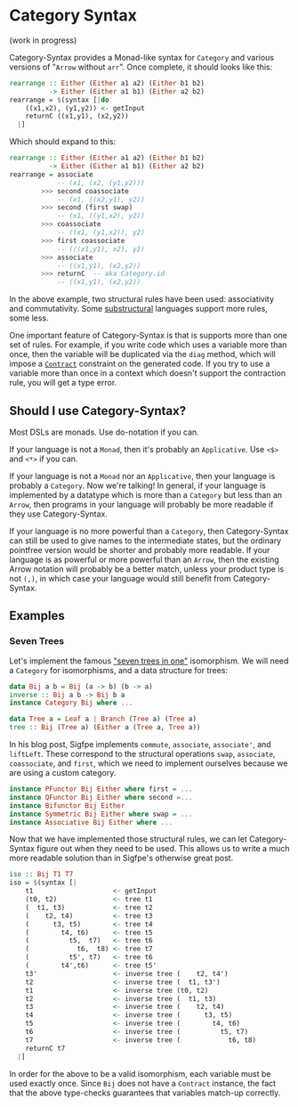 # Category Syntax

(work in progress)

Category-Syntax provides a Monad-like syntax for `Category` and various versions of "`Arrow` without `arr`". Once complete, it should looks like this:

```haskell
rearrange :: Either (Either a1 a2) (Either b1 b2)
          -> Either (Either a1 b1) (Either a2 b2)
rearrange = $(syntax [|do
    ((x1,x2), (y1,y2)) <- getInput
    returnC ((x1,y1), (x2,y2))
  |]
```

Which should expand to this:

```haskell
rearrange :: Either (Either a1 a2) (Either b1 b2)
          -> Either (Either a1 b1) (Either a2 b2)
rearrange = associate
            -- (x1, (x2, (y1,y2)))
        >>> second coassociate
            -- (x1, ((x2,y1), y2))
        >>> second (first swap)
            -- (x1, ((y1,x2), y2))
        >>> coassociate
            -- ((x1, (y1,x2)), y2)
        >>> first coassociate
            -- (((x1,y1), x2), y2)
        >>> associate
            -- ((x1,y1), (x2,y2))
        >>> returnC  -- aka Category.id
            -- ((x1,y1), (x2,y2))
```

In the above example, two structural rules have been used: associativity and commutativity. Some [substructural](http://en.wikipedia.org/wiki/Substructural_type_system) languages support more rules, some less.

One important feature of Category-Syntax is that is supports more than one set of rules. For example, if you write code which uses a variable more than once, then the variable will be duplicated via the `diag` method, which will impose a [`Contract`](https://github.com/gelisam/category-syntax/blob/master/src/Control/Category/Structural.hs) constraint on the generated code. If you try to use a variable more than once in a context which doesn't support the contraction rule, you will get a type error.

## Should I use Category-Syntax?

Most DSLs are monads. Use do-notation if you can.

If your language is not a `Monad`, then it's probably an `Applicative`. Use `<$>` and `<*>` if you can.

If your language is not a `Monad` nor an `Applicative`, then your language is probably a `Category`. Now we're talking! In general, if your language is implemented by a datatype which is more than a `Category` but less than an `Arrow`, then programs in your language will probably be more readable if they use Category-Syntax.

If your language is no more powerful than a `Category`, then Category-Syntax can still be used to give names to the intermediate states, but the ordinary pointfree version would be shorter and probably more readable. If your language is as powerful or more powerful than an `Arrow`, then the existing Arrow notation will probably be a better match, unless your product type is not `(,)`, in which case your language would still benefit from Category-Syntax.

## Examples
### Seven Trees

Let's implement the famous ["seven trees in one"](http://blog.sigfpe.com/2007/09/arboreal-isomorphisms-from-nuclear.html) isomorphism. We will need a `Category` for isomorphisms, and a data structure for trees:

```haskell
data Bij a b = Bij (a -> b) (b -> a)
inverse :: Bij a b -> Bij b a
instance Category Bij where ...

data Tree a = Leaf a | Branch (Tree a) (Tree a)
tree :: Bij (Tree a) (Either a (Tree a, Tree a))
```

In his blog post, Sigfpe implements `commute`, `associate`, `associate'`, and `liftLeft`. These correspond to the structural operations `swap`, `associate`, `coassociate`, and `first`, which we need to implement ourselves because we are using a custom category.

```haskell
instance PFunctor Bij Either where first = ...
instance QFunctor Bij Either where second =...
instance Bifunctor Bij Either
instance Symmetric Bij Either where swap = ...
instance Associative Bij Either where ...
```

Now that we have implemented those structural rules, we can let Category-Syntax figure out when they need to be used. This allows us to write a much more readable solution than in Sigfpe's otherwise great post.

```haskell
iso :: Bij T1 T7
iso = $(syntax [|
    t1                    <- getInput
    (t0, t2)              <- tree t1
    (  t1, t3)            <- tree t2
    (    t2, t4)          <- tree t3
    (      t3, t5)        <- tree t4
    (        t4, t6)      <- tree t5
    (          t5,  t7)   <- tree t6
    (            t6,  t8) <- tree t7
    (          t5', t7)   <- tree t6
    (        t4',t6)      <- tree t5'
    t3'                   <- inverse tree (    t2, t4')
    t2                    <- inverse tree (  t1, t3')
    t1                    <- inverse tree (t0, t2)
    t2                    <- inverse tree (  t1, t3)
    t3                    <- inverse tree (    t2, t4)
    t4                    <- inverse tree (      t3, t5)
    t5                    <- inverse tree (        t4, t6)
    t6                    <- inverse tree (          t5, t7)
    t7                    <- inverse tree (            t6, t8)
    returnC t7
  |]
```

In order for the above to be a valid isomorphism, each variable must be used exactly once. Since `Bij` does not have a `Contract` instance, the fact that the above type-checks guarantees that variables match-up correctly.
